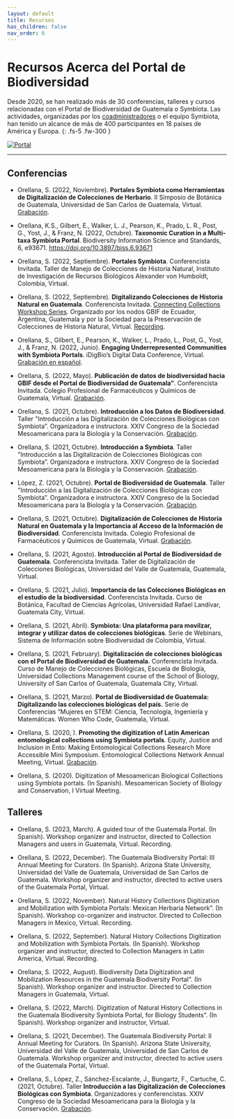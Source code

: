```yaml
---
layout: default
title: Recursos 
has_children: false
nav_order: 8
---
```


# Recursos Acerca del Portal de Biodiversidad
Desde 2020, se han realizado más de 30 conferencias, talleres y cursos relacionadas con el Portal de Biodiversidad de Guatemala o Symbiota. Las actividades, organizadas por los [coadministradores](https://guatemalaportal.github.io/docs/contactos/) o el equipo Symbiota, han tenido un alcance de más de 400 participantes en 18 países de América y Europa.
{: .fs-5 .fw-300 }

[<img src="https://github.com/GuatemalaPortal/guatemalaportal.github.io/blob/main/static/PortalDesign.jpg?raw=true" alt="Portal">](https://biodiversidad.gt/portal/)

---

## Conferencias

- Orellana, S. (2022, Noviembre). **Portales Symbiota como Herramientas de Digitalización de Colecciones de Herbario**. II Simposio de Botánica de Guatemala, Universidad de San Carlos de Guatemala, Virtual. [Grabación](https://www.youtube.com/watch?v=dMVHWBrxxMU&list=PLaLJDBWPJsnIcaa3m_ZbWEJ-z1ECXYWFd&index=11&t=973s).

- Orellana, K.S., Gilbert, E., Walker, L. J., Pearson, K., Prado, L. R., Post, G., Yost, J., & Franz, N. (2022, Octubre). **Taxonomic Curation in a Multi-taxa Symbiota Portal**. Biodiversity Information Science and Standards, 6, e93671. https://doi.org/10.3897/biss.6.93671

- Orellana, S. (2022, Septiembre). **Portales Symbiota**. Conferencista Invitada. Taller de Manejo de Colecciones de Historia Natural, Instituto de Investigación de Recursos Biológicos Alexander von Humboldt, Colombia, Virtual.

- Orellana, S. (2022, Septiembre). **Digitalizando Colecciones de Historia Natural en Guatemala**. Conferencista Invitada. [Connecting Collections Workshop Series](https://statistical-genetics.com/2022/08/connecting-collections-workshop-series/). Organizado por los nodos GBIF de Ecuador, Argentina, Guatemala y por la Sociedad para la Preservación de Colecciones de Historia Natural, Virtual. [Recording](https://www.youtube.com/watch?v=lnlnVE7NaKo&t=1188s).

- Orellana, S., Gilbert, E., Pearson, K., Walker, L., Prado, L., Post, G., Yost, J., & Franz, N. (2022, Junio). **Engaging Underrepresented Communities with Symbiota Portals**. iDigBio’s Digital Data Conference, Virtual. [Grabación en español](https://www.youtube.com/watch?v=bkq1NrKn8w4).  

- Orellana, S. (2022, Mayo). **Publicación de datos de biodiversidad hacia GBIF desde el Portal de Biodiversidad de Guatemala”**. Conferencista Invitada. Colegio Profesional de Farmacéuticos y Químicos de Guatemala, Virtual. [Grabación](https://www.facebook.com/watch/live/?ref=watch_permalink&v=696700198281756).

- Orellana, S. (2021, Octubre). **Introducción a los Datos de Biodiversidad**. Taller "Introducción a las Digitalización de Colecciones Biológicas con Symbiota”. Organizadora e instructora. XXIV Congreso de la Sociedad Mesoamericana para la Biología y la Conservación. [Grabación](https://www.youtube.com/watch?v=KARir8thZ4g&t=18s).

- Orellana, S. (2021, Octubre). **Introducción a Symbiota**. Taller "Introducción a las Digitalización de Colecciones Biológicas con Symbiota”. Organizadora e instructora. XXIV Congreso de la Sociedad Mesoamericana para la Biología y la Conservación. [Grabación](https://www.youtube.com/watch?v=KARir8thZ4g&t=18s).

- López, Z. (2021, Octubre). **Portal de Biodiversidad de Guatemala**. Taller "Introducción a las Digitalización de Colecciones Biológicas con Symbiota”. Organizadora e instructora. XXIV Congreso de la Sociedad Mesoamericana para la Biología y la Conservación. [Grabación](https://www.youtube.com/watch?v=Sm0OPpAya48&t=3500s).

- Orellana, S. (2021, Octubre). **Digitalización de Colecciones de Historia Natural en Guatemala y la Importancia  al Acceso de la Información de Biodiversidad**. Conferencista Invitada. Colegio Profesional de Farmacéuticos y Químicos de Guatemala, Virtual. [Grabación](https://www.facebook.com/cofaqui/videos/918191852416589). 

- Orellana, S. (2021, Agosto). **Introducción al Portal de Biodiversidad de Guatemala**. Conferencista Invitada. Taller de Digitalización de Colecciones Biológicas, Universidad del Valle de Guatemala, Guatemala, Virtual. 

- Orellana, S. (2021, Julio). **Importancia de las Colecciones Biológicas en el estudio de la biodiversidad**. Conferencista Invitada. Curso de Botánica, Facultad de Ciencias Agrícolas, Universidad Rafael Landívar, Guatemala City, Virtual.

- Orellana, S. (2021, Abril). **Symbiota: Una plataforma para movilzar, integrar y utilizar datos de colecciones biológicas**. Serie de Webinars, Sistema de Información sobre Biodiversidad de Colombia, Virtual.

- Orellana, S. (2021, February). **Digitalización de colecciones biológicas con el Portal de Biodiversidad de Guatemala**. Conferencista Invitada. Curso de Manejo de Colecciones Biológicas, Escuela de Biología, Universidad  Collections Management course of the School of Biology, University of San Carlos of Guatemala, Guatemala City, Virtual.

- Orellana, S. (2021, Marzo). **Portal de Biodiversidad de Guatemala: Digitalizando las colecciones biológicas del país.** Serie de Conferencias “Mujeres en STEM: Ciencia, Tecnología, Ingeniería y Matemáticas. Women Who Code, Guatemala, Virtual.

- Orellana, S. (2020, ). **Promoting the digitization of Latin American entomological collections using Symbiota portals**. Equity, Justice and Inclusion in Ento: Making Entomological Collections Research More Accessible Mini Symposium. Entomological Collections Network Annual Meeting, Virtual. [Grabación]().

- Orellana, S. (2020). Digitization of Mesoamerican Biological Collections using Symbiota portals. (In Spanish). Mesoamerican Society of Biology and Conservation, I Virtual Meeting.

## Talleres

- Orellana, S. (2023, March). A guided tour of the Guatemala Portal. (In Spanish). Workshop organizer and instructor, directed to Collection Managers and users in Guatemala, Virtual. Recording.

- Orellana, S. (2022, December). The Guatemala Biodiversity Portal: III Annual Meeting for Curators. (In Spanish).  Arizona State University, Universidad del Valle de Guatemala, Universidad de San Carlos de Guatemala. Workshop organizer and instructor, directed to active users of the Guatemala Portal, Virtual.

- Orellana, S. (2022, November). Natural History Collections Digitization and Mobilization with Symbiota Portals: Mexican Herbaria Network”. (In Spanish). Workshop co-organizer and instructor. Directed to Collection Managers in Mexico, Virtual. Recording.

- Orellana, S. (2022, September). Natural History Collections Digitization and Mobilization with Symbiota Portals. (In Spanish). Workshop organizer and instructor, directed to Collection Managers in Latin America, Virtual. Recording.

- Orellana, S. (2022, August). Biodiversity Data Digitization and Mobilization Resources in the Guatemala Biodiversity Portal”. (In Spanish). Workshop organizer and instructor. Directed to Collection Managers in Guatemala, Virtual.

- Orellana, S. (2022, March). Digitization of Natural History Collections in the Guatemala Biodiversity Symbiota Portal, for Biology Students”. (In Spanish). Workshop organizer and instructor, Virtual. 

- Orellana, S. (2021, December). The Guatemala Biodiversity Portal: II Annual Meeting for Curators. (In Spanish).  Arizona State University, Universidad del Valle de Guatemala, Universidad de San Carlos de Guatemala. Workshop organizer  and instructor, directed to active users of the Guatemala Portal, Virtual.


- Orellana, S., López, Z., Sánchez-Escalante, J., Bungartz, F., Cartuche, C. (2021, Octubre). Taller **Introducción a las Digitalización de Colecciones Biológicas con Symbiota**. Organizadores y conferencistas. XXIV Congreso de la Sociedad Mesoamericana para la Biología y la Conservación. [Grabación](https://www.youtube.com/watch?v=o6qCm_y6cvA&list=PLodoeyEer2vgws0T3b2wjVrkXVM6IH3SU).
